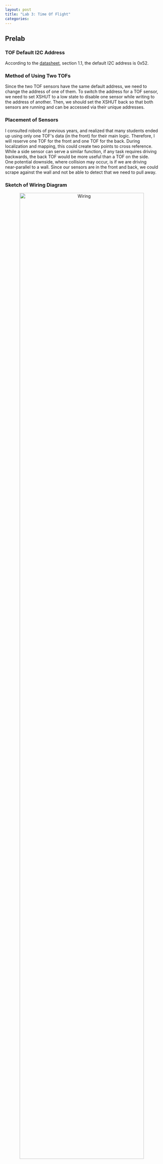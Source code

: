 ```yaml
---
layout: post
title: "Lab 3: Time Of Flight"
categories: 
---
```


## Prelab

### TOF Default I2C Address
According to the [datasheet](https://cdn.sparkfun.com/assets/8/9/9/a/6/VL53L0X_DS.pdf), section 1.1, the default I2C address is 0x52.

### Method of Using Two TOFs
Since the two TOF sensors have the same default address, we need to change the address of one of them. To switch the address for a TOF sensor, we need to set XSHUT to a low state to disable one sensor while writing to the address of another. Then, we should set the XSHUT back so that both sensors are running and can be accessed via their unique addresses. 

### Placement of Sensors
I consulted robots of previous years, and realized that many students ended up using only one TOF's data (in the front) for their main logic. Therefore, I will reserve one TOF for the front and one TOF for the back. During localization and mapping, this could create two points to cross reference. While a side sensor can serve a similar function, if any task requires driving backwards, the back TOF would be more useful than a TOF on the side. One potential downside, where collision may occur, is if we are driving near-parallel to a wall. Since our sensors are in the front and back, we could scrape against the wall and not be able to detect that we need to pull away. 

### Sketch of Wiring Diagram
<center>
  <img alt="Wiring" src="/assets/photos/lab3/lab3_wiring.PNG" width="90%">
</center>

---

## Connections & Powering the Artemis

To connect the Artemis to the battery, I cut and soldered my JST cable to the battery. Counterintuitively, the black wire on the JST plugs into the positive terminal on the Artemis. So, I soldered and heat-shrank the black lead to the positive battery end and red to negative.
<center>
  <img alt="Battery" src="/assets/photos/lab3/lab3_battery_connect.png" width="40%">
</center>

To demonstrate that the Artemis still functions without a wired connection, I tested some BLE code fetching IMU data from lab 2, which I know works because the array begins filling up:
<center>
  <iframe width="560" height="315" src="https://www.youtube.com/embed/829V7zS7ZNg?si=vaDNHtWwokCIBgQ8" title="YouTube video player" frameborder="0" allow="accelerometer; autoplay; clipboard-write; encrypted-media; gyroscope; picture-in-picture; web-share" referrerpolicy="strict-origin-when-cross-origin" allowfullscreen></iframe>
</center>

The planned setup of the TOFs, Artemis, and IMU is as follows:
<center>
  <img alt="Setup" src="/assets/photos/lab3/lab3_setup.png" width="40%">
</center>

## I2C Address
On running the example code found in `Examples->Apollo3->Wire->Example05_Wire_I2C.ino`, the Artemis returns the I2C address to be: 
<center>
  <img alt="I2C Address" src="/assets/photos/lab3/lab3_one_tof_port.png" width="90%">
</center>
0x29 represented in binary is 0b101001. The datasheet indicated that the address was 0x52, which is 0b1010010 in binary. This means that the data sheet's notation included the least significant bit in its representation, but Arduino ignores the LSB and returns `0x29` <=> `(0x52 >> 1)` because the LSB merely decides read vs. write.

---

## One TOF Sensor & Testing

### Short, Medium, Or Long
The TOF sensors have settinsg for short, medium, and long distance measurements. The documentation rates each mode for 1.3m, 3m, and 4m respectively. For most of the operation, I definitely want to run the TOF sensors in short mode because it gives us the best data granularity. The same resolution in bits recording a smaller number gives us a more precise distance reading. In practical operation, the robot should be able to adapt given that it senses an obstacle ~1.3 meters in front of it. Potentially the longer modes could be useful for making a rough map of the terrain, but I will definitely focus on testing the short mode.

### Testing Short Mode
To test the TOF sensor independently, I set up an obstacle at the end of a long table, then placed a ruler, marking 10 cm intervals across the table. Then, I held the TOF at each marking, pointing it as directly at the obstacle as possible. At further distances, I made sure to lift it off the table so that the sensor would not hit the table rather than the obstacle. 
<center>
  <img alt="TOF Testing Setup" src="/assets/photos/lab3/lab3_onetof.png" width="90%">
</center>

At each distance, I used a BLE command to record 30 data points as quickly as possible, then transmitted it to Jupyter for processing. The code used modifies the example code from DistanceRead:

```
case GET_TOF_DATA:
  {
    distanceSensor.setDistanceModeShort();
    for (int i = 0; i < array_size; i++){

      distanceSensor.startRanging();  //Write config bytes

      while (!distanceSensor.checkForDataReady()){
        delay(1); //dubious
      }
      
      distance_array[i] = distanceSensor.getDistance();
      distanceSensor.clearInterrupt();
      distanceSensor.stopRanging();

      timestamp_array[i] = millis();
    }

    for (int j = 0; j < array_size; j++){
      tx_estring_value.clear();
      tx_estring_value.append("T:");
      tx_estring_value.append(timestamp_array[j]);
      tx_estring_value.append("|");
      tx_estring_value.append("D:");
      tx_estring_value.append(distance_array[j]);
      tx_characteristic_string.writeValue(tx_estring_value.c_str());
    }

    break;
  }
```
The accuracy and range can be seen by plotting the real distance to the TOF readings, and the repeatability can be visualized by plotting the standard deviation of the readings.
<center>
  <img alt="TOF Range" src="/assets/photos/lab3/lab3_range.png" width="75%">
</center>
<center>
  <img alt="TOF Repeatability" src="/assets/photos/lab3/lab3_repeatability.png" width="75%">
</center>

Since the data entries are taken as soon as possible, I can tell the ranging time by seeing the difference between the entries in the timestamp array. Note that this is only accurate to the millisecond because the timestamps are passed as ints. We can see that on average there is a delay of 35 ms between data points. 
<center>
  <img alt="TOF Time" src="/assets/photos/lab3/lab3_timing.png" width="75%">
</center>

### Thoughts on Short Mode
From the tests above, I concluded that the sensor was fairly accurate, usually within a couple millimeters, within its advertised 1.3 meter range. However, when the measured distance exceeded the 1.3 meter range, the accuracy drastically decreased. One possible error is that during testing, sometimes the TOF would produce drastically inaccurate results because I had not properly aligned the TOF to the obstacle I was pointing to. It would either hit the ground or miss the obstacle I was aiming at, causing large amounts of error. Therefore, when I assemble my robot, I will make sure to fix the TOFs firmly and not point them towards the ground, so large and unexpected errors don't occur within the expected operating range.

---

## Two TOFs

### Setup
To utilize two TOF sensors at once, I controlled the XSHUT pin and altered the address of one of the TOFs to another valid I2C address. To test this easily, I created a new sketch with these components, then added the code to my larger BLE file afterwards.

At the top of the file, I import the library and define my pins:
```
#include <Wire.h>
#include "SparkFun_VL53L1X.h"

//Lab 3: TOF
//Optional interrupt and shutdown pins.
#define XSHUT 8 //In my wiring diagram I have pin 1, but I have since resoldered to 8 after it broke
#define ALT_I2C 0x30 //arbitrary within range 0x08 to 0x77; must be 7-bit valid

SFEVL53L1X distanceSensor1;
SFEVL53L1X distanceSensor2(Wire, XSHUT);

```

In setup(), I set XSHUT as a write pin and change the address of one of the TOFs:
```
Wire.begin();
Serial.begin(115200);
Serial.println("VL53L1X Qwiic Test (2 TOF)");

pinMode(XSHUT, OUTPUT); //write, to control XSHUT
distanceSensor1.setI2CAddress(ALT_I2C); 
Serial.print("Address of TOF 1: 0x");
Serial.println(distanceSensor1.getI2CAddress(), HEX);

digitalWrite(XSHUT, HIGH); //disable TOF1
Serial.print("Address of TOF 2: 0x");
Serial.println(distanceSensor2.getI2CAddress(), HEX);
...
```
The output of the code indicates that the address was successfully changed:
<center>
  <img alt="2TOF Setup" src="/assets/photos/lab3/lab3_2tof_setup.png" width="75%">
</center>

### Speed of Execution 

In each loop, I print the current Artemis clock and continue if either data point is not ready:
```
void loop() {
  distanceSensor1.startRanging(); 
  distanceSensor2.startRanging();

  Serial.println(millis());
  if (!distanceSensor1.checkForDataReady() || !distanceSensor2.checkForDataReady()){
    return; //next loop if not ready
  }

  int d1 = distanceSensor1.getDistance();
  distanceSensor1.clearInterrupt();
  distanceSensor1.stopRanging();
  Serial.print("Distance1 (mm): ");
  Serial.print(d1);
  Serial.print(" | ");
  
  int d2 = distanceSensor2.getDistance(); 
  distanceSensor2.clearInterrupt();
  distanceSensor2.stopRanging();
  Serial.print("Distance2 (mm): ");
  Serial.println(d2);
}

```
On average, the two-TOF data points were ready approximately every ~100 ms.
<center>
  <img alt="TOF measurement1" src="/assets/photos/lab3/lab3_2tof_meas1.png" width="75%">
</center>
;
<center>
  <img alt="TOF measurement2" src="/assets/photos/lab3/lab3_2tof_meas2.png" width="75%">
</center>

Clearly, the execution of the loop is much faster than the data can be collected for both TOF sensors. So the limiting factor is certainly the TOF sensor. To address this, I will need to make sure no code blocks on the TOF sensor readings, so that all components can run as fast as possible.

### Measuring Two Distances
The following video executes code with the Artemis clock prints commented out. The two TOFs are pointed at the ceiling, approximately 1-2 meters above (it's slanted). When I put a finger on each one, the corresponding output reads zero. All of this indicates that both sensors are working well.
<center>
  <iframe width="560" height="315" src="https://www.youtube.com/embed/dAJYhq1jFGk?si=cB8N1Lfs6kDjFDtW" title="YouTube video player" frameborder="0" allow="accelerometer; autoplay; clipboard-write; encrypted-media; gyroscope; picture-in-picture; web-share" referrerpolicy="strict-origin-when-cross-origin" allowfullscreen></iframe>
</center>

## Bluetooth
To send the data over Bluetooth concurrently with IMU, I adapted the code from Lab 2 and the one TOF case. First, I added `GET_SENSOR_DATA` as a command in cmd.py and on top of my Arduino file. 
```
case GET_SENSOR_DATA:
{
  float complementary_pitch = 0, complementary_roll = 0; gyr_yaw = 0, dt = 0;
  gyr_last = micros();
  distanceSensor1.setDistanceModeShort();
  distanceSensor2.setDistanceModeShort();
  for (int i = 0; i < array_size; i++){

    distanceSensor1.startRanging();  //Write config bytes
    distanceSensor2.startRanging();  //Write config bytes

    while (!distanceSensor1.checkForDataReady()){
      delay(1); //dubious
    }
    while (!distanceSensor2.checkForDataReady()){
      delay(1); 
    }
    distance1_array[i] = distanceSensor1.getDistance();
    distanceSensor1.clearInterrupt();
    distanceSensor1.stopRanging();

    distance2_array[i] = distanceSensor2.getDistance();
    distanceSensor2.clearInterrupt();
    distanceSensor2.stopRanging();

    if (myICM.dataReady()) 
    {
      myICM.getAGMT();
      float theta = atan2((&myICM)->accX(), (&myICM)->accZ())  * (180.0 / M_PI);
      float phi = atan2((&myICM)->accY(), (&myICM)->accZ()) * (180.0 / M_PI);
      dt = ( micros() - gyr_last) / 1000000.;
      gyr_last = micros();
      gyr_yaw = gyr_yaw + myICM.gyrZ()*dt;
      
      complementary_pitch = (complementary_pitch - myICM.gyrY()*dt)*(1-alpha_complementary) + theta * alpha_complementary; //also negate gyro
      complementary_roll = (complementary_roll + myICM.gyrX()*dt)*(1-alpha_complementary) + phi * alpha_complementary; 

      complementary_roll_array[i] = complementary_roll;
      complementary_pitch_array[i] = complementary_pitch;
      gyr_yaw_array[i] = gyr_yaw;

    }
    timestamp_array[i] = (int) millis();
  }

  for (int j = 0; j < array_size; j++){
    tx_estring_value.clear();
    tx_estring_value.append("T:");
    tx_estring_value.append(timestamp_array[j]);
    tx_estring_value.append("|");
    tx_estring_value.append("D1:");
    tx_estring_value.append(distance1_array[j]);
    tx_estring_value.append("|");
    tx_estring_value.append("D2:");
    tx_estring_value.append(distance2_array[j]);
    tx_estring_value.append("|");
    tx_estring_value.append("Roll:");
    tx_estring_value.append(complementary_roll_array[j]);
    tx_estring_value.append("|");
    tx_estring_value.append("Pitch:");
    tx_estring_value.append(complementary_pitch_array[j]);
    tx_estring_value.append("|");
    tx_estring_value.append("Yaw:");
    tx_estring_value.append(gyr_yaw_array[j]);
    tx_characteristic_string.writeValue(tx_estring_value.c_str());
  }

  break;
}
```
Using this code, I can verify that IMU data and TOF data is being collected simultaneously. Note that there is still the issue where gyroscope data only collects during Bluetooth command, and I am still investigating that. However, this shows that both types of sensors can be passed at the same time. 
<center>
  <img alt="TOF and IMU" src="/assets/photos/lab3/lab3_IMU_and_TOF.png" width="90%">
</center>

## References
- I referred to [Mikayla Lahr](https://mikaylalahr.github.io/FastRobotsLabReports/startbootstrap-resume-master/dist/index.html#Lab%203) and [Wenyi Fu](https://mavisfu.github.io/lab3.html)'s websites as guides on the soldering connections. I also took some inspiration from how they set up their TOF, particularly when to use the XSHUT pin.
- [This](https://community.st.com/t5/imaging-sensors/vl53l1x-sensors-from-pololu/td-p/170986) link clarifying how the XSHUT is pulled up to high by default.

## Appendix: Jupyter
The notification handler and plotting code used for the 2 TOF case:
<center>
  <img alt="Jupyter handler" src="/assets/photos/lab3/lab3_notification_handler.png" width="90%">
</center>
;
<center>
  <img alt="Jupyter plot" src="/assets/photos/lab3/lab3_plot_code.png" width="90%">
</center>